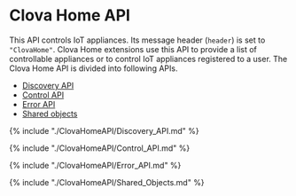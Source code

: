 # Clova Home API

This API controls IoT appliances. Its message header (`header`) is set to `"ClovaHome"`. Clova Home extensions use this API to provide a list of controllable appliances or to control IoT appliances registered to a user. The Clova Home API is divided into following APIs.

* [Discovery API](#DiscoveryAPI)
* [Control API](#ControlAPI)
* [Error API](#ErrorAPI)
* [Shared objects](#SharedObjects)

{% include "./ClovaHomeAPI/Discovery_API.md" %}

{% include "./ClovaHomeAPI/Control_API.md" %}

{% include "./ClovaHomeAPI/Error_API.md" %}

{% include "./ClovaHomeAPI/Shared_Objects.md" %}